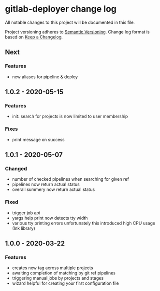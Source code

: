 # gitlab-deployer change log

All notable changes to this project will be documented in this file.

Project versioning adheres to [Semantic Versioning](http://semver.org/).
Change log format is based on [Keep a Changelog](http://keepachangelog.com/).

## Next
### Features
- new aliases for pipeline & deploy

## 1.0.2 - 2020-05-15
### Features
- init: search for projects is now limited to user membership
### Fixes
- print message on success

## 1.0.1 - 2020-05-07
### Changed
- number of checked pipelines when searching for given ref
- pipelines now return actual status
- overall summery now return actual status
### Fixed
- trigger job api
- yargs help print now detects tty width
- various tty printing errors unfortunately this introduced high CPU usage (Ink library)

## 1.0.0 - 2020-03-22
### Features
- creates new tag across multiple projects
- awaiting completion of matching by git ref pipelines
- triggering manual jobs by projects and stages 
- wizard helpful for creating your first configuration file

